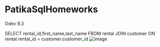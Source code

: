 # PatikaSqlHomeworks




Odev 9.3

SELECT rental_id,first_name,last_name FROM rental
JOIN customer ON rental.rental_id = customer.customer_id
![image](https://user-images.githubusercontent.com/73027559/150528152-a40a80a9-a82d-4453-b364-1bed0f0b05c5.png)
